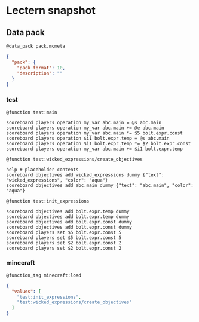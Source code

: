 # Lectern snapshot

## Data pack

`@data_pack pack.mcmeta`

```json
{
  "pack": {
    "pack_format": 10,
    "description": ""
  }
}
```

### test

`@function test:main`

```mcfunction
scoreboard players operation my_var abc.main = @s abc.main
scoreboard players operation my_var abc.main += @e abc.main
scoreboard players operation my_var abc.main *= $5 bolt.expr.const
scoreboard players operation $i1 bolt.expr.temp = @s abc.main
scoreboard players operation $i1 bolt.expr.temp *= $2 bolt.expr.const
scoreboard players operation my_var abc.main += $i1 bolt.expr.temp
```

`@function test:wicked_expressions/create_objectives`

```mcfunction
help # placeholder contents
scoreboard objectives add wicked_expressions dummy {"text": "wicked_expressions", "color": "aqua"}
scoreboard objectives add abc.main dummy {"text": "abc.main", "color": "aqua"}
```

`@function test:init_expressions`

```mcfunction
scoreboard objectives add bolt.expr.temp dummy
scoreboard objectives add bolt.expr.temp dummy
scoreboard objectives add bolt.expr.const dummy
scoreboard objectives add bolt.expr.const dummy
scoreboard players set $5 bolt.expr.const 5
scoreboard players set $5 bolt.expr.const 5
scoreboard players set $2 bolt.expr.const 2
scoreboard players set $2 bolt.expr.const 2
```

### minecraft

`@function_tag minecraft:load`

```json
{
  "values": [
    "test:init_expressions",
    "test:wicked_expressions/create_objectives"
  ]
}
```
